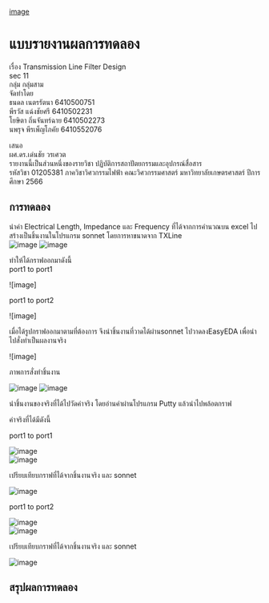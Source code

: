 
[image](https://github.com/hidekkk/LabArchitect/assets/165928440/ae83ea55-d95d-4960-b2cc-a317fcbaab3f)

# แบบรายงานผลการทดลอง
เรื่อง Transmission Line Filter Design <br/>
sec 11 <br/>
กลุ่ม กลุ่มสาม <br/>
จัดทำโดย<br/>
ธนดล    เนตรรัตนา    6410500751 <br/>
พีรวัส    แฉ่งชัยศรี     6410502231 <br/>
โยษิตา   ถิ่นจันทร์ฉาย  6410502273 <br/>
นพรุจ    พีรเพ็ญโภคัย  6410552076 <br/>

เสนอ <br/>
ผศ.ดร.เด่นชัย วรเศวต <br/>
รายงานนี้เป็นส่วนหนึ่งของรายวิชา ปฏิบัติการสถาปัตยกรรมและอุปกรณ์สื่อสาร <br/>
รหัสวิชา 01205381 ภาควิชาวิศวกรรมไฟฟ้า คณะวิศวกรรมศาสตร์ มหาวิทยาลัยเกษตรศาสตร์ ปีการศึกษา 2566 <br/>

## การทดลอง
นำค่า Electrical Length, Impedance และ Frequency ที่ได้จากการคำนวณบน excel ไปสร้างเป็นชิ้นงานในโปรแกรม sonnet โดยการหาขนาดจาก TXLine <br/>
![image](https://github.com/hidekkk/LabArchitect/assets/165928440/d3a191b2-45c8-44f2-89a0-ee8508a2b1a4)
![image](https://github.com/hidekkk/LabArchitect/assets/165928440/a9bb249e-91e8-42b2-ac97-4ad0d2420b30)

ทำให้ได้กราฟออกมาดังนี้ <br/>
port1 to port1

![image]

port1 to port2

![image]

เมื่อได้รูปกราฟออกมาตามที่ต้องการ จึงนำชิ้นงานที่วาดได้ผ่านsonnet ไปวาดลงEasyEDA เพื่อนำไปสั่งทำเป็นผลงานจริง 

![image]


ภาพการสั่งทำชิ้นงาน

![image](https://github.com/hidekkk/LabArchitect/assets/165928440/c55f7e74-0673-416d-a05c-86166abae783)
![image](https://github.com/hidekkk/LabArchitect/assets/165928440/5cbf77cd-8356-4d75-a9cb-d5a427105b6c)

นำชิ้นงานของจริงที่ได้ไปวัดค่าจริง โดยอ่านค่าผ่านโปรแกรม Putty แล้วนำไปพล้อตกราฟ<br/>

ค่าจริงที่ได้มีดังนี้

port1 to port1 <br/>

![image](https://github.com/hidekkk/LabArchitect/assets/165928440/166e1928-127d-4f79-a2c2-46d43fe01e5b) <br/>
![image](https://github.com/hidekkk/LabArchitect/assets/165928440/6c6af385-52c2-413a-a272-0816e53b70bd) <br/>

เปรียบเทียบกราฟที่ได้จากชิ้นงานจริง และ sonnet

![image](https://github.com/hidekkk/LabArchitect/assets/165928440/1f7d323d-a05d-409d-a7c7-057d15a9ec4f)

port1 to port2 <br/>

![image](https://github.com/hidekkk/LabArchitect/assets/165928440/92233a5b-b110-4438-a5b6-7989a2610fe9) <br/>
![image](https://github.com/hidekkk/LabArchitect/assets/165928440/0b44d87d-277b-4f42-8c98-305e5aa411e2) <br/>

เปรียบเทียบกราฟที่ได้จากชิ้นงานจริง และ sonnet

![image](https://github.com/hidekkk/LabArchitect/assets/165928440/e2134823-e66f-4b4f-af20-d0ab911cf340)


## สรุปผลการทดลอง
